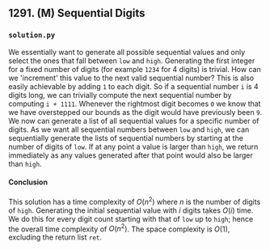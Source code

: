 ## 1291. (M) Sequential Digits

### `solution.py`
We essentially want to generate all possible sequential values and only select the ones that fall between `low` and `high`. Generating the first integer for a fixed number of digits (for example `1234` for 4 digits) is trivial. How can we 'increment' this value to the next valid sequential number? This is also easily achievable by adding `1` to each digit. So if a sequential number `i` is 4 digits long, we can trivially compute the next sequential number by computing `i + 1111`. Whenever the rightmost digit becomes `0` we know that we have overstepped our bounds as the digit would have previously been `9`. We now can generate a list of all sequential values for a specific number of digits. As we want all sequential numbers between `low` and `high`, we can sequentially generate the lists of sequential numbers by starting at the number of digits of `low`. If at any point a value is larger than `high`, we return immediately as any values generated after that point would also be larger than `high`.  

#### Conclusion
This solution has a time complexity of $O(n^2)$ where $n$ is the number of digits of `high`. Generating the initial sequential value with $i$ digits takes $O(i)$ time. We do this for every digit count starting with that of `low` up to `high`; hence the overall time complexity of $O(n^2)$. The space complexity is $O(1)$, excluding the return list `ret`.  
  

